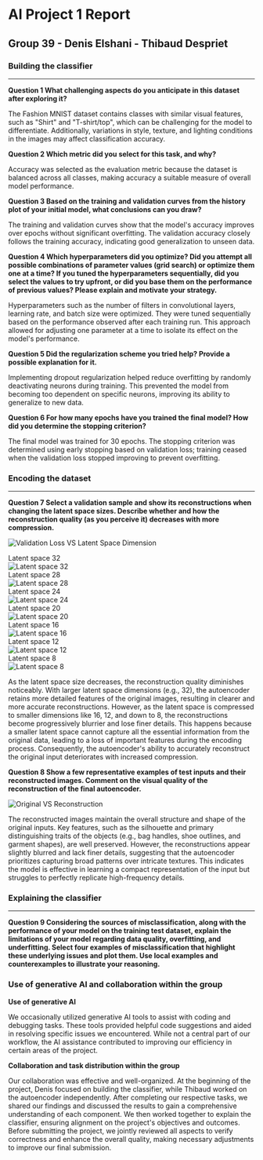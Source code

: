 # AI Project 1 Report
## Group 39 - Denis Elshani - Thibaud Despriet

### Building the classifier
---

**Question 1 What challenging aspects do you anticipate in this dataset after exploring it?**

The Fashion MNIST dataset contains classes with similar visual features, such as "Shirt" and "T-shirt/top", which can be challenging for the model to differentiate. Additionally, variations in style, texture, and lighting conditions in the images may affect classification accuracy.

**Question 2 Which metric did you select for this task, and why?**

Accuracy was selected as the evaluation metric because the dataset is balanced across all classes, making accuracy a suitable measure of overall model performance.

**Question 3 Based on the training and validation curves from the history plot of your initial model,
what conclusions can you draw?**

The training and validation curves show that the model's accuracy improves over epochs without significant overfitting. The validation accuracy closely follows the training accuracy, indicating good generalization to unseen data.

**Question 4 Which hyperparameters did you optimize? Did you attempt all possible combinations
of parameter values (grid search) or optimize them one at a time? If you tuned the hyperparameters
sequentially, did you select the values to try upfront, or did you base them on the performance of
previous values? Please explain and motivate your strategy.**

Hyperparameters such as the number of filters in convolutional layers, learning rate, and batch size were optimized. They were tuned sequentially based on the performance observed after each training run. This approach allowed for adjusting one parameter at a time to isolate its effect on the model's performance.

**Question 5 Did the regularization scheme you tried help? Provide a possible explanation for it.**

Implementing dropout regularization helped reduce overfitting by randomly deactivating neurons during training. This prevented the model from becoming too dependent on specific neurons, improving its ability to generalize to new data.

**Question 6 For how many epochs have you trained the final model? How did you determine the
stopping criterion?**

The final model was trained for 30 epochs. The stopping criterion was determined using early stopping based on validation loss; training ceased when the validation loss stopped improving to prevent overfitting.

### Encoding the dataset
---

**Question 7 Select a validation sample and show its reconstructions when changing the latent space
sizes. Describe whether and how the reconstruction quality (as you perceive it) decreases with more
compression.**

![Validation Loss VS Latent Space Dimension](img/latent_space.png)

Latent space 32<br>
![Latent space 32](img/latent_space_32.png)<br>
Latent space 28<br>
![Latent space 28](img/latent_space_28.png)<br>
Latent space 24<br>
![Latent space 24](img/latent_space_24.png)<br>
Latent space 20<br>
![Latent space 20](img/latent_space_20.png)<br>
Latent space 16<br>
![Latent space 16](img/latent_space_16.png)<br>
Latent space 12<br>
![Latent space 12](img/latent_space_12.png)<br>
Latent space 8<br>
![Latent space 8](img/latent_space_8.png)

As the latent space size decreases, the reconstruction quality diminishes noticeably. With larger latent space dimensions (e.g., 32), the autoencoder retains more detailed features of the original images, resulting in clearer and more accurate reconstructions. However, as the latent space is compressed to smaller dimensions like 16, 12, and down to 8, the reconstructions become progressively blurrier and lose finer details. This happens because a smaller latent space cannot capture all the essential information from the original data, leading to a loss of important features during the encoding process. Consequently, the autoencoder's ability to accurately reconstruct the original input deteriorates with increased compression.

**Question 8 Show a few representative examples of test inputs and their reconstructed images.
Comment on the visual quality of the reconstruction of the final autoencoder.**

![Original VS Reconstruction](img/reconstruction.png)

The reconstructed images maintain the overall structure and shape of the original inputs. Key features, such as the silhouette and primary distinguishing traits of the objects (e.g., bag handles, shoe outlines, and garment shapes), are well preserved. However, the reconstructions appear slightly blurred and lack finer details, suggesting that the autoencoder prioritizes capturing broad patterns over intricate textures. This indicates the model is effective in learning a compact representation of the input but struggles to perfectly replicate high-frequency details.

### Explaining the classifier
---

**Question 9 Considering the sources of misclassification, along with the performance of your model
on the training test dataset, explain the limitations of your model regarding data quality, overfitting,
and underfitting. Select four examples of misclassification that highlight these underlying issues and
plot them. Use local examples and counterexamples to illustrate your reasoning.**

<!-- TODO -->

### Use of generative AI and collaboration within the group

**Use of generative AI**

We occasionally utilized generative AI tools to assist with coding and debugging tasks. These tools provided helpful code suggestions and aided in resolving specific issues we encountered. While not a central part of our workflow, the AI assistance contributed to improving our efficiency in certain areas of the project.

**Collaboration and task distribution within the group**

Our collaboration was effective and well-organized. At the beginning of the project, Denis focused on building the classifier, while Thibaud worked on the autoencoder independently. After completing our respective tasks, we shared our findings and discussed the results to gain a comprehensive understanding of each component. We then worked together to explain the classifier, ensuring alignment on the project's objectives and outcomes. Before submitting the project, we jointly reviewed all aspects to verify correctness and enhance the overall quality, making necessary adjustments to improve our final submission.